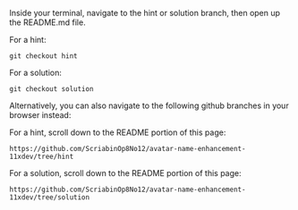Inside your terminal, navigate to the hint or solution branch, then open up the README.md file.

For a hint:

```
git checkout hint
```

For a solution:

```
git checkout solution
```

Alternatively, you can also navigate to the following github branches in your browser instead:

For a hint, scroll down to the README portion of this page:

```
https://github.com/ScriabinOp8No12/avatar-name-enhancement-11xdev/tree/hint
```

For a solution, scroll down to the README portion of this page:

```
https://github.com/ScriabinOp8No12/avatar-name-enhancement-11xdev/tree/solution
```
